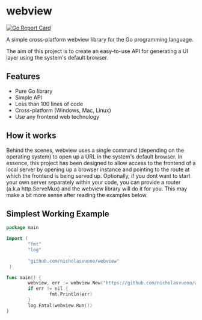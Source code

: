 # webview
[![Go Report Card](https://goreportcard.com/badge/github.com/nicholasvuono/webview)](https://goreportcard.com/report/github.com/nicholasvuono/webview)

A simple cross-platform webview library for the Go programming language. 

The aim of this project is to create an easy-to-use API for generating a UI layer using the system's default browser.

## Features

* Pure Go library
* Simple API
* Less than 100 lines of code
* Cross-platform (Windows, Mac, Linux)
* Use any frontend web technology

## How it works

Behind the scenes, webview uses a single command (depending on the operating system) to open up a URL in the system's default browser. In essence, this project has been designed to allow access to the frontend of a local server by opening up a browser instance and pointing to the route at which the frontend is being served up. Optionally, if you dont want to start your own server separately within your code, you can provide a router (a.k.a http.ServeMux) and the webview library will do it for you. This may make a bit more sense after reading the examples below.

## Simplest Working Example

```go
package main

import ( 
        "fmt"
        "log"
        
        "github.com/nicholasvuono/webview"
 )

func main() {
        webview, err := webview.New("https://github.com/nicholasvuono/webview")
        if err != nil {
                fmt.Println(err)
        }
        log.Fatal(webview.Run())
}
```
